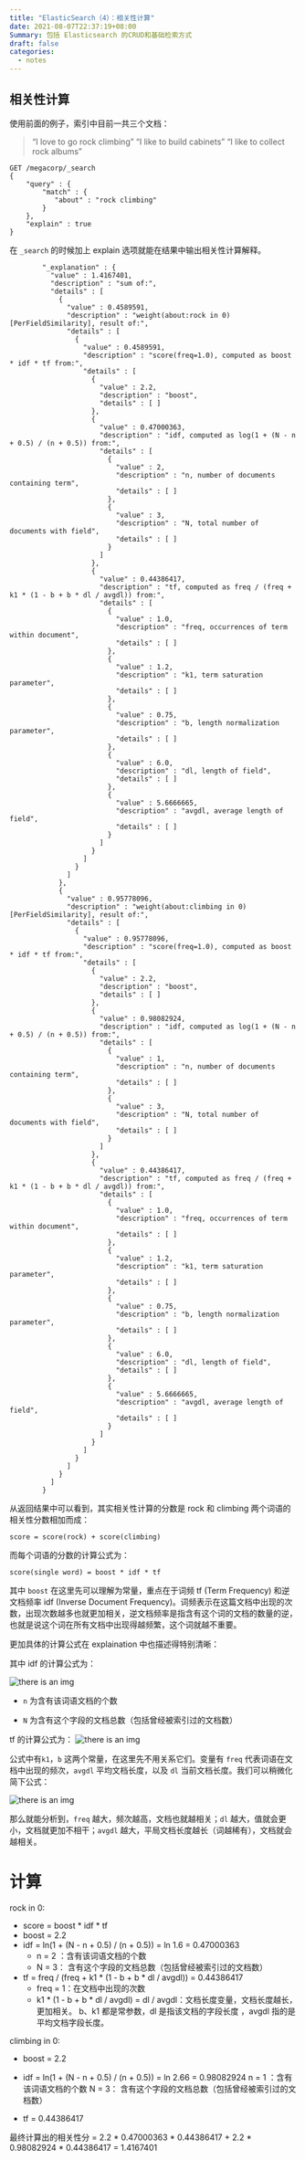 ```yaml
---
title: "ElasticSearch（4）：相关性计算"
date: 2021-08-07T22:37:19+08:00
Summary: 包括 Elasticsearch 的CRUD和基础检索方式
draft: false
categories:
  - notes
---
```

## 相关性计算

使用前面的例子，索引中目前一共三个文档：

> “I love to go rock climbing”
> “I like to build cabinets”
> “I like to collect rock albums”



```
GET /megacorp/_search
{
    "query" : {
        "match" : {
           "about" : "rock climbing"
        }
    },
    "explain" : true
}
```

在 `_search` 的时候加上 explain 选项就能在结果中输出相关性计算解释。

```
 		"_explanation" : {
          "value" : 1.4167401,
          "description" : "sum of:",
          "details" : [
            {
              "value" : 0.4589591,
              "description" : "weight(about:rock in 0) [PerFieldSimilarity], result of:",
              "details" : [
                {
                  "value" : 0.4589591,
                  "description" : "score(freq=1.0), computed as boost * idf * tf from:",
                  "details" : [
                    {
                      "value" : 2.2,
                      "description" : "boost",
                      "details" : [ ]
                    },
                    {
                      "value" : 0.47000363,
                      "description" : "idf, computed as log(1 + (N - n + 0.5) / (n + 0.5)) from:",
                      "details" : [
                        {
                          "value" : 2,
                          "description" : "n, number of documents containing term",
                          "details" : [ ]
                        },
                        {
                          "value" : 3,
                          "description" : "N, total number of documents with field",
                          "details" : [ ]
                        }
                      ]
                    },
                    {
                      "value" : 0.44386417,
                      "description" : "tf, computed as freq / (freq + k1 * (1 - b + b * dl / avgdl)) from:",
                      "details" : [
                        {
                          "value" : 1.0,
                          "description" : "freq, occurrences of term within document",
                          "details" : [ ]
                        },
                        {
                          "value" : 1.2,
                          "description" : "k1, term saturation parameter",
                          "details" : [ ]
                        },
                        {
                          "value" : 0.75,
                          "description" : "b, length normalization parameter",
                          "details" : [ ]
                        },
                        {
                          "value" : 6.0,
                          "description" : "dl, length of field",
                          "details" : [ ]
                        },
                        {
                          "value" : 5.6666665,
                          "description" : "avgdl, average length of field",
                          "details" : [ ]
                        }
                      ]
                    }
                  ]
                }
              ]
            },
            {
              "value" : 0.95778096,
              "description" : "weight(about:climbing in 0) [PerFieldSimilarity], result of:",
              "details" : [
                {
                  "value" : 0.95778096,
                  "description" : "score(freq=1.0), computed as boost * idf * tf from:",
                  "details" : [
                    {
                      "value" : 2.2,
                      "description" : "boost",
                      "details" : [ ]
                    },
                    {
                      "value" : 0.98082924,
                      "description" : "idf, computed as log(1 + (N - n + 0.5) / (n + 0.5)) from:",
                      "details" : [
                        {
                          "value" : 1,
                          "description" : "n, number of documents containing term",
                          "details" : [ ]
                        },
                        {
                          "value" : 3,
                          "description" : "N, total number of documents with field",
                          "details" : [ ]
                        }
                      ]
                    },
                    {
                      "value" : 0.44386417,
                      "description" : "tf, computed as freq / (freq + k1 * (1 - b + b * dl / avgdl)) from:",
                      "details" : [
                        {
                          "value" : 1.0,
                          "description" : "freq, occurrences of term within document",
                          "details" : [ ]
                        },
                        {
                          "value" : 1.2,
                          "description" : "k1, term saturation parameter",
                          "details" : [ ]
                        },
                        {
                          "value" : 0.75,
                          "description" : "b, length normalization parameter",
                          "details" : [ ]
                        },
                        {
                          "value" : 6.0,
                          "description" : "dl, length of field",
                          "details" : [ ]
                        },
                        {
                          "value" : 5.6666665,
                          "description" : "avgdl, average length of field",
                          "details" : [ ]
                        }
                      ]
                    }
                  ]
                }
              ]
            }
          ]
        }
```


从返回结果中可以看到，其实相关性计算的分数是	rock 和 climbing 两个词语的相关性分数相加而成：

	score = score(rock) + score(climbing)

而每个词语的分数的计算公式为：

	score(single word) = boost * idf * tf

其中 `boost` 在这里先可以理解为常量，重点在于词频 tf (Term Frequency) 和逆文档频率 idf (Inverse Document Frequency)。词频表示在这篇文档中出现的次数，出现次数越多也就更加相关，逆文档频率是指含有这个词的文档的数量的逆，也就是说这个词在所有文档中出现得越频繁，这个词就越不重要。

更加具体的计算公式在 explaination 中也描述得特别清晰：

其中 idf 的计算公式为：

![there is an img](/blog/开源组件/imgs/MommyTalk1629458124028.png)
- `n` 为含有该词语文档的个数

- `N` 为含有这个字段的文档总数（包括曾经被索引过的文档数）


tf 的计算公式为：
 ![there is an img](/blog/开源组件/imgs/MommyTalk1629459556826.png)

 公式中有`k1`，`b` 这两个常量，在这里先不用关系它们。变量有 `freq` 代表词语在文档中出现的频次，`avgdl` 平均文档长度，以及 `dl` 当前文档长度。我们可以稍微化简下公式：


 ![there is an img](/blog/开源组件/imgs/MommyTalk1629458073299.png)

那么就能分析到，`freq` 越大，频次越高，文档也就越相关；`dl` 越大，值就会更小，文档就更加不相干；`avgdl` 越大，平局文档长度越长（词越稀有），文档就会越相关。

# 计算

rock in 0:
- score = boost * idf * tf
- boost = 2.2
- idf = ln(1 + (N - n + 0.5) / (n + 0.5)) = ln 1.6 = 0.47000363
  - n = 2 ：含有该词语文档的个数
  - N = 3： 含有这个字段的文档总数（包括曾经被索引过的文档数）
- tf = freq / (freq + k1 * (1 - b + b * dl / avgdl)) = 0.44386417
  - freq = 1：在文档中出现的次数
  - k1 * (1 - b + b * dl / avgdl) = dl / avgdl：文档长度变量，文档长度越长，更加相关。
    b、k1 都是常参数，dl 是指该文档的字段长度 ，avgdl 指的是平均文档字段长度。

climbing in 0:

- boost = 2.2

- idf = ln(1 + (N - n + 0.5) / (n + 0.5)) = ln 2.66 = 0.98082924
  n = 1 ：含有该词语文档的个数
  N = 3： 含有这个字段的文档总数（包括曾经被索引过的文档数）
- tf = 0.44386417

最终计算出的相关性分 = 2.2 * 0.47000363 * 0.44386417 + 2.2 * 0.98082924 * 0.44386417 = 1.4167401